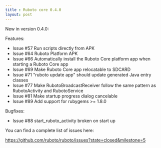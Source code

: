 ```yaml
---
title : Ruboto core 0.4.0
layout: post
---
```

New in version 0.4.0:

Features:

* Issue #57 Run scripts directly from APK
* Issue #64 Ruboto Platform APK
* Issue #66 Automatically install the Ruboto Core platform app when starting a Ruboto Core app
* Issue #69 Make Ruboto Core app relocatable to SDCARD
* Issue #71 "ruboto update app" should update generated Java entry classes
* Issue #77 Make RubotoBroadcastReceiver follow the same pattern as RubotoActivity and RubotoService
* Issue #81 Make startup progress dialog cancelable
* Issue #89 Add support for rubygems >= 1.8.0

Bugfixes:

* Issue #88 start_ruboto_activity broken on start up

You can find a complete list of issues here:

https://github.com/ruboto/ruboto/issues?state=closed&milestone=5
